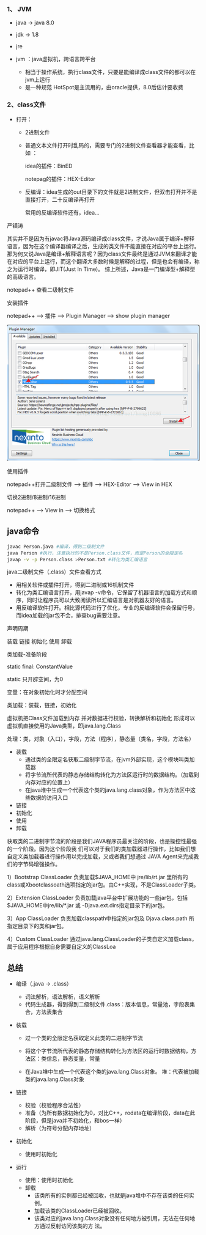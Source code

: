 ### 1、 JVM

- java  ->  java 8.0

- jdk -> 1.8
- jre

- jvm ：java虚拟机，跨语言跨平台
  - 相当于操作系统，执行class文件，只要是能编译成class文件的都可以在jvm上运行
  - 是一种规范 HotSpot是主流用的，由oracle提供，8.0后估计要收费



### 2、class文件

- 打开：

  - 2进制文件

  - 普通文本文件打开时乱码的，需要专门的2进制文件查看器才能查看，比如 ：

    idea的插件：BinED

    notepag的插件：HEX-Editor

  - 反编译：idea生成的out目录下的文件就是2进制文件，但双击打开并不是直接打开，二十反编译再打开

    常用的反编译软件还有，idea...



严镇涛







其实并不是因为有javac将Java源码编译成class文件，才说Java属于编译+解释语言，因为在这个编译器编译之后，生成的类文件不能直接在对应的平台上运行。 那为何又说Java是编译+解释语言呢？因为class文件最终是通过JVM来翻译才能在对应的平台上运行，而这个翻译大多数时候是解释的过程，但是也会有编译，称之为运行时编译，即JIT(Just In Time)。 综上所述，Java是一门编译型+解释型的高级语言。





notepad++ 查看二级制文件

安装插件

notepad++ --> 插件 --> Plugin Manager --> show plugin manager

![image-20220817105053588](jvm.assets/image-20220817105053588.png)



使用插件

notepad++打开二级制文件 --> 插件 --> HEX-Editor --> View in HEX

切换2进制/8进制/16进制

notepad++ --> View in --> 切换格式





## java命令

```sh
javac Person.java #编译，得到二级制文件
java Person #执行，注意执行的不是Person.class文件，而是Person的全限定名
javap -v -p Person.class >Person.txt #转化为类汇编语言
```



java二级制文件（.class）文件查看方式

- 用相关软件或插件打开，得到二进制或16机制文件
- 转化为类汇编语言打开，用javap -v命令，它保留了机器语言的加载方式和顺序，同时让程序员可以大致阅读所以汇编语言是对机器友好的语言。
- 用反编译软件打开。相比源代码进行了优化，专业的反编译软件会保留行号，而idea加载的jar包不会，排查bug需要注意。





声明周期

装载  链接  初始化  使用  卸载





类加载-准备阶段

static final: ConstantValue 

static 只开辟空间，为0

变量：在对象初始化时才分配空间



类加载：装载，链接，初始化

虚拟机把Class文件加载到内存 并对数据进行校验，转换解析和初始化 形成可以虚拟机直接使用的Java类型，即java.lang.Class



处理：类，对象（入口），字段，方法（程序），静态量（类名，字段，方法名）



- 装载
  - 通过类的全限定名获取二级制字节流，在jvm外部实现，这个模块叫类加载器
  - 将字节流所代表的静态存储结构转化为方法区运行时的数据结构。（加载到内存对应的位置上）
  - 在java堆中生成一个代表这个类的java.lang.class对象，作为方法区中这些数据的访问入口
- 链接
- 初始化
- 使用
- 卸载



获取类的二进制字节流的阶段是我们JAVA程序员最关注的阶段，也是操控性最强的一个阶段。因为这个阶段我 们可以对于我们的类加载器进行操作，比如我们想自定义类加载器进行操作用以完成加载，又或者我们想通过 JAVA Agent来完成我们的字节码增强操作。





1）Bootstrap ClassLoader 负责加载$JAVA_HOME中 jre/lib/rt.jar 里所有的class或Xbootclassoath选项指定的jar包。由C++实现，不是ClassLoader子类。

 2）Extension ClassLoader 负责加载java平台中扩展功能的一些jar包，包括$JAVA_HOME中jre/lib/*.jar 或 -Djava.ext.dirs指定目录下的jar包。 

3）App ClassLoader 负责加载classpath中指定的jar包及 Djava.class.path 所指定目录下的类和jar包。

4）Custom ClassLoader 通过java.lang.ClassLoader的子类自定义加载class，属于应用程序根据自身需要自定义的ClassLoa





## 总结

- 编译（.java -> .class）

  - 词法解析，语法解析，语义解析
  - 代码生成器，得到得到二级制文件.class：版本信息，常量池，字段表集合，方法表集合

- 装载

  - 过一个类的全限定名获取定义此类的二进制字节流

  - 将这个字节流所代表的静态存储结构转化为方法区的运行时数据结构，方法区：类信息，静态变量，常量

  - 在Java堆中生成一个代表这个类的java.lang.Class对象。 堆：代表被加载类的java.lang.Class对象

- 链接

  - 校验（校验程序合法性）
  - 准备（为所有数据初始化为0，对比C++，rodata在编译阶段，data在此阶段，但是java并不初始化，和bos一样）
  - 解析（为符号分配内存地址）

- 初始化

  - 使用时初始化

- 运行

  - 使用：使用时初始化
  - 卸载 
    - 该类所有的实例都已经被回收，也就是java堆中不存在该类的任何实例。 
    - 加载该类的ClassLoader已经被回收。 
    - 该类对应的java.lang.Class对象没有任何地方被引用，无法在任何地方通过反射访问该类的方 法。





























